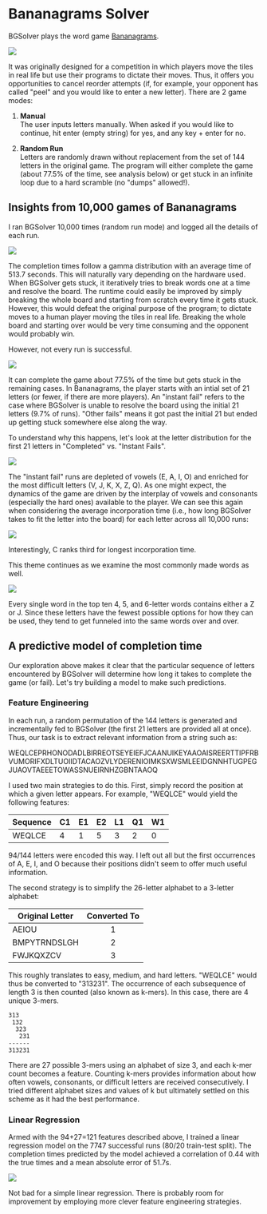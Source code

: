 # Bananagrams Solver
BGSolver plays the word game [Bananagrams](https://en.wikipedia.org/wiki/Bananagrams).

![](data/plots/bgsolver.gif)

It was originally designed for a competition in which players move the tiles in real life but use their programs to dictate their moves. Thus, it offers you opportunities to cancel reorder attempts (if, for example, your opponent has called "peel" and you would like to enter a new letter). There are 2 game modes:

1. **Manual** \
The user inputs letters manually. When asked if you would like to continue, hit enter (empty string) for yes, and any key + enter for no.

2. **Random Run** \
Letters are randomly drawn without replacement from the set of 144 letters in the original game. The program will either complete the game (about 77.5% of the time, see analysis below) or get stuck in an infinite loop due to a hard scramble (no "dumps" allowed!).

## Insights from 10,000 games of Bananagrams
I ran BGSolver 10,000 times (random run mode) and logged all the details of each run.

![](data/plots/step_histo.png)

The completion times follow a gamma distribution with an average time of 513.7 seconds. This will naturally vary depending on the hardware used. When BGSolver gets stuck, it iteratively tries to break words one at a time and resolve the board. The runtime could easily be improved by simply breaking the whole board and starting from scratch every time it gets stuck. However, this would defeat the original purpose of the program; to dictate moves to a human player moving the tiles in real life. Breaking the whole board and starting over would be very time consuming and the opponent would probably win.

However, not every run is successful.

![](data/plots/completionPieChart.png)

It can complete the game about 77.5% of the time but gets stuck in the remaining cases. In Bananagrams, the player starts with an intial set of 21 letters (or fewer, if there are more players). An "instant fail" refers to the case where BGSolver is unable to resolve the board using the initial 21 letters (9.7% of runs). "Other fails" means it got past the initial 21 but ended up getting stuck somewhere else along the way.

To understand why this happens, let's look at the letter distribution for the first 21 letters in "Completed" vs. "Instant Fails".

![](data/plots/compare_first_21.png)

The "instant fail" runs are depleted of vowels (E, A, I, O) and enriched for the most difficult letters (V, J, K, X, Z, Q). As one might expect, the dynamics of the game are driven by the interplay of vowels and consonants (especially the hard ones) available to the player. We can see this again when considering the average incorporation time (i.e., how long BGSolver takes to fit the letter into the board) for each letter across all 10,000 runs:

![](data/plots/incorp_times.png)

Interestingly, C ranks third for longest incorporation time.

This theme continues as we examine the most commonly made words as well.

![](data/plots/words2.png)

Every single word in the top ten 4, 5, and 6-letter words contains either a Z or J. Since these letters have the fewest possible options for how they can be used, they tend to get funneled into the same words over and over.

## A predictive model of completion time
Our exploration above makes it clear that the particular sequence of letters encountered by BGSolver will determine how long it takes to complete the game (or fail). Let's try building a model to make such predictions.

### Feature Engineering
In each run, a random permutation of the 144 letters is generated and incrementally fed to BGSolver (the first 21 letters are provided all at once). Thus, our task is to extract relevant information from a string such as:

WEQLCEPRHONODADLBIRREOTSEYEIEFJCAANUIKEYAAOAISREERTTIPFRBVUMORIFXDLTUOIIDTACAOZVLYDERENIOIMKSXWSMLEEIDGNNHTUGPEGJUAOVTAEEETOWASSNUEIRNHZGBNTAAOQ

I used two main strategies to do this. First, simply record the position at which a given letter appears. For example, "WEQLCE" would yield the following features:

| Sequence | C1 | E1 | E2 | L1 | Q1 | W1 |
| --- | --- | --- | --- | --- | --- | --- |
| WEQLCE | 4 | 1 | 5 | 3 | 2 | 0 |

94/144 letters were encoded this way. I left out all but the first occurrences of A, E, I, and O because their positions didn't seem to offer much useful information.

The second strategy is to simplify the 26-letter alphabet to a 3-letter alphabet:

| Original Letter | Converted To |
| ------------- |:-------------:|
| AEIOU      | 1 |
| BMPYTRNDSLGH | 2 |
| FWJKQXZCV | 3 |

This roughly translates to easy, medium, and hard letters. "WEQLCE" would thus be converted to "313231". The occurrence of each subsequence of length 3 is then counted (also known as k-mers). In this case, there are 4 unique 3-mers.

```
313
 132
  323
   231
------
313231
```
There are 27 possible 3-mers using an alphabet of size 3, and each k-mer count becomes a feature. Counting k-mers provides information about how often vowels, consonants, or difficult letters are received consecutively. I tried different alphabet sizes and values of k but ultimately settled on this scheme as it had the best performance.

### Linear Regression
Armed with the 94+27=121 features described above, I trained a linear regression model on the 7747 successful runs (80/20 train-test split). The completion times predicted by the model achieved a correlation of 0.44 with the true times and a mean absolute error of 51.7s.

![](data/plots/regression.png)

Not bad for a simple linear regression. There is probably room for improvement by employing more clever feature engineering strategies.
